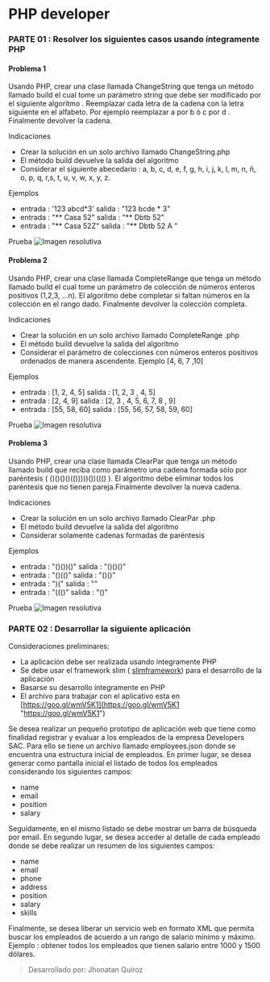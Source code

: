 # PHP developer

### PARTE 01 : Resolver los siguientes casos usando íntegramente PHP

#### Problema 1

Usando PHP, crear una clase llamada ChangeString que tenga un método llamado build
el cual tome un parámetro string que debe ser modificado por el siguiente algoritmo .
Reemplazar cada letra de la cadena con la letra siguiente en el alfabeto. Por ejemplo
reemplazar a por b ó c por d . Finalmente devolver la cadena.

Indicaciones

* Crear la solución en un solo archivo llamado ChangeString.php
* El método build devuelve la salida del algoritmo
* Considerar el siguiente abecedario : a, b, c, d, e, f, g, h, i, j, k, l, m, n, ñ, o, p, q, r,s, t, u, v, w, x, y, z.

Ejemplos

* entrada : '123 abcd*3' salida : "123 bcde * 3"
* entrada : "** Casa 52" salida : "** Dbtb 52"
* entrada : "** Casa 52Z" salida : "** Dbtb 52 A "

Prueba
![Imagen resolutiva](https://ibb.co/ny8R6G)

#### Problema 2

Usando PHP, crear una clase llamada CompleteRange que tenga un método llamado build el cual tome un parámetro de colección de números enteros positivos (1,2,3, ...n). El algoritmo debe completar si faltan números en la
colección en el rango dado. Finalmente devolver la colección completa.

Indicaciones

* Crear la solución en un solo archivo llamado CompleteRange .php
* El método build devuelve la salida del algoritmo
* Considerar el parámetro de colecciones con números enteros positivos ordenados de manera ascendente. Ejemplo [4, 6, 7 ,10]

Ejemplos

* entrada : [1, 2, 4, 5] salida : [1, 2, 3 , 4, 5]
* entrada : [2, 4, 9] salida : [2, 3 , 4, 5, 6, 7, 8 , 9]
* entrada : [55, 58, 60] salida : [55, 56, 57, 58, 59, 60]

Prueba
![Imagen resolutiva](https://ibb.co/gbzoLb)

#### Problema 3

Usando PHP, crear una clase llamada ClearPar que tenga un método llamado build que reciba como parámetro una cadena formada sólo por paréntesis ( ()()()()(()))))())((() ). El algoritmo debe eliminar todos los paréntesis que no tienen
pareja.Finalmente devolver la nueva cadena.

Indicaciones

* Crear la solución en un solo archivo llamado ClearPar .php
* El método build devuelve la salida del algoritmo
* Considerar solamente cadenas formadas de paréntesis

Ejemplos

* entrada : "()())()" salida : "()()()"
* entrada : "()(()" salida : "()()"
* entrada : ")(" salida : ""
* entrada : "((()" salida : "()"

Prueba
![Imagen resolutiva](https://ibb.co/czw7Dw)

### PARTE 02 : Desarrollar la siguiente aplicación

Consideraciones preliminares:
* La aplicación debe ser realizada usando íntegramente PHP
* Se debe usar el framework slim ( [slimframework](http://www.slimframework.com/ "slimframework")) para el desarrollo de la aplicación
* Basarse su desarrollo íntegramente en PHP
* El archivo para trabajar con el aplicativo esta en [https://goo.gl/wmV5K1](https://goo.gl/wmV5K1 "https://goo.gl/wmV5K1")

Se desea realizar un pequeño prototipo de aplicación web que tiene como finalidad registrar y evaluar a los empleados de la empresa Developers SAC. Para ello se tiene un archivo llamado employees.json donde se encuentra una estructura inicial de empleados. En primer lugar, se desea generar como pantalla inicial el listado de todos los empleados considerando los siguientes campos:

* name
* email
* position
* salary

Seguidamente, en el mismo listado se debe mostrar un barra de búsqueda por email.
En segundo lugar, se desea acceder al detalle de cada empleado donde se debe realizar un resumen de los siguientes campos:

* name
* email
* phone
* address
* position
* salary
* skills

Finalmente, se desea liberar un servicio web en formato XML que permita buscar los empleados de acuerdo a un rango de salario mínimo y máximo. Ejemplo : obtener todos los empleados que tienen salario entre 1000 y 1500 dólares.

> Desarrollado por: Jhonatan Quiroz
